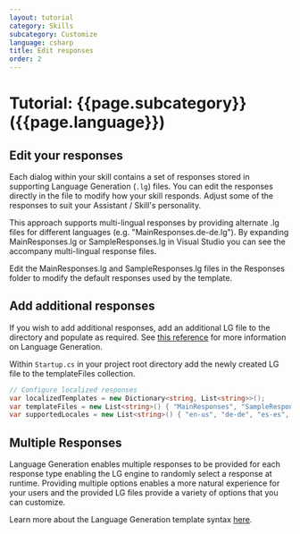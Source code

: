 ```yaml
---
layout: tutorial
category: Skills
subcategory: Customize
language: csharp
title: Edit responses
order: 2
---
```


# Tutorial: {{page.subcategory}} ({{page.language}})

## Edit your responses

Each dialog within your skill contains a set of responses stored in supporting Language Generation (`.lg`) files. You can edit the responses directly in the file to modify how your skill responds. Adjust some of the responses to suit your Assistant / Skill's personality.

This approach supports multi-lingual responses by providing alternate .lg files for different languages (e.g. "MainResponses.de-de.lg"). By expanding MainResponses.lg or SampleResponses.lg in Visual Studio you can see the accompany multi-lingual response files.

Edit the MainResponses.lg and SampleResponses.lg files in the Responses folder to modify the default responses used by the template.

## Add additional responses
If you wish to add additional responses, add an additional LG file to the directory and populate as required. See [this reference](https://github.com/microsoft/botbuilder-dotnet/tree/master/doc/LanguageGeneration) for more information on Language Generation.

Within `Startup.cs` in your project root directory add the newly created LG file to the templateFiles collection.

```csharp
// Configure localized responses
var localizedTemplates = new Dictionary<string, List<string>>();
var templateFiles = new List<string>() { "MainResponses", "SampleResponses" };
var supportedLocales = new List<string>() { "en-us", "de-de", "es-es", "fr-fr", "it-it", "zh-cn" };

```

## Multiple Responses

Language Generation enables multiple responses to be provided for each response type enabling the LG engine to randomly select a response at runtime. Providing multiple options enables a more natural experience for your users and the provided LG files provide a variety of options that you can customize.

Learn more about the Language Generation template syntax [here](https://github.com/microsoft/BotBuilder-Samples/blob/master/experimental/language-generation/docs/lg-file-format.md).
